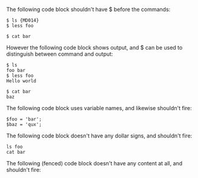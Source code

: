 The following code block shouldn't have $ before the commands:

    $ ls {MD014}
    $ less foo

    $ cat bar

However the following code block shows output, and $ can be used to
distinguish between command and output:

    $ ls
    foo bar
    $ less foo
    Hello world

    $ cat bar
    baz

The following code block uses variable names, and likewise shouldn't fire:

    $foo = 'bar';
    $baz = 'qux';

The following code block doesn't have any dollar signs, and shouldn't fire:

    ls foo
    cat bar

The following (fenced) code block doesn't have any content at all, and
shouldn't fire:

```
```
